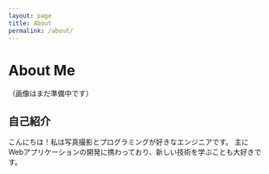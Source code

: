 ```yaml
---
layout: page
title: About
permalink: /about/
---
```


# About Me

（画像はまだ準備中です）

## 自己紹介

こんにちは！私は写真撮影とプログラミングが好きなエンジニアです。
主にWebアプリケーションの開発に携わっており、新しい技術を学ぶことも大好きです。

